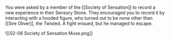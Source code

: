You were asked by a member of the [[Society of Sensation]] to record a new experience in their Sensory Stone. They encouraged you to record it by interacting with a hooded figure, who turned out to be none other than [[Sire Oliver]], the Twisted. A fight ensued, but he managed to escape.

![[02-06 Society of Sensation Muse.png]]